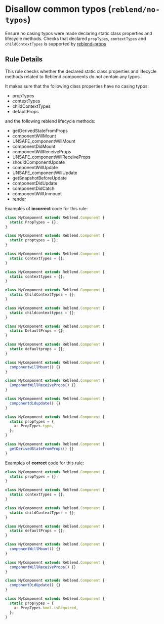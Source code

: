 # Disallow common typos (`reblend/no-typos`)

<!-- end auto-generated rule header -->

Ensure no casing typos were made declaring static class properties and lifecycle methods.
Checks that declared `propTypes`, `contextTypes` and `childContextTypes` is supported by [reblend-props](https://github.com/facebook/prop-types)

## Rule Details

This rule checks whether the declared static class properties and lifecycle methods related to Reblend components do not contain any typos.

It makes sure that the following class properties have
no casing typos:

- propTypes
- contextTypes
- childContextTypes
- defaultProps

and the following reblend lifecycle methods:

- getDerivedStateFromProps
- componentWillMount
- UNSAFE_componentWillMount
- componentDidMount
- componentWillReceiveProps
- UNSAFE_componentWillReceiveProps
- shouldComponentUpdate
- componentWillUpdate
- UNSAFE_componentWillUpdate
- getSnapshotBeforeUpdate
- componentDidUpdate
- componentDidCatch
- componentWillUnmount
- render

Examples of **incorrect** code for this rule:

```js
class MyComponent extends Reblend.Component {
  static PropTypes = {};
}

class MyComponent extends Reblend.Component {
  static proptypes = {};
}

class MyComponent extends Reblend.Component {
  static ContextTypes = {};
}

class MyComponent extends Reblend.Component {
  static contexttypes = {};
}

class MyComponent extends Reblend.Component {
  static ChildContextTypes = {};
}

class MyComponent extends Reblend.Component {
  static childcontexttypes = {};
}

class MyComponent extends Reblend.Component {
  static DefaultProps = {};
}

class MyComponent extends Reblend.Component {
  static defaultprops = {};
}

class MyComponent extends Reblend.Component {
  componentwillMount() {}
}

class MyComponent extends Reblend.Component {
  ComponentWillReceiveProps() {}
}

class MyComponent extends Reblend.Component {
  componentdidupdate() {}
}

class MyComponent extends Reblend.Component {
  static propTypes = {
    a: PropTypes.typo,
  };
}

class MyComponent extends Reblend.Component {
  getDerivedStateFromProps() {}
}
```

Examples of **correct** code for this rule:

```js
class MyComponent extends Reblend.Component {
  static propTypes = {};
}

class MyComponent extends Reblend.Component {
  static contextTypes = {};
}

class MyComponent extends Reblend.Component {
  static childContextTypes = {};
}

class MyComponent extends Reblend.Component {
  static defaultProps = {};
}

class MyComponent extends Reblend.Component {
  componentWillMount() {}
}

class MyComponent extends Reblend.Component {
  componentWillReceiveProps() {}
}

class MyComponent extends Reblend.Component {
  componentDidUpdate() {}
}

class MyComponent extends Reblend.Component {
  static propTypes = {
    a: PropTypes.bool.isRequired,
  };
}
```
